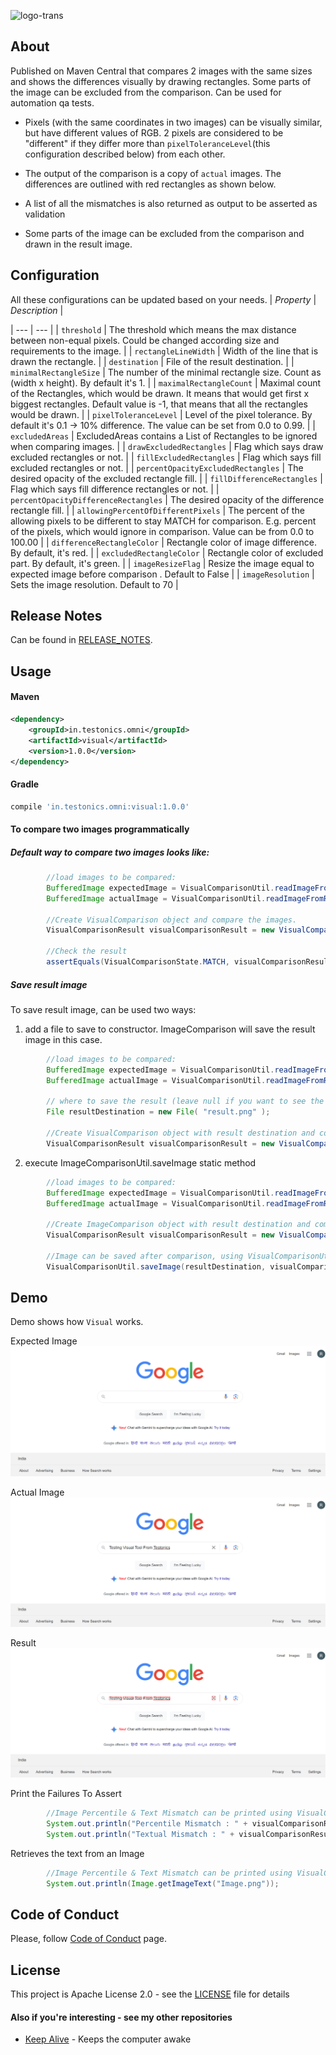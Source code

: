 ![logo-trans]()

## About
Published on Maven Central that compares 2 images with the same sizes and shows the differences visually by drawing rectangles. Some parts of the image can be excluded from the comparison. Can be used for automation qa tests.

*   Pixels (with the same coordinates in two images) can be visually similar, but have different values of RGB. 2 pixels are considered to be "different" if they differ more than `pixelToleranceLevel`(this configuration described below) from each other.

*   The output of the comparison is a copy of `actual` images. The differences are outlined with red rectangles as shown below.

*   A list of all the mismatches is also returned as output to be asserted as validation

*   Some parts of the image can be excluded from the comparison and drawn in the result image.

## Configuration
All these configurations can be updated based on your needs.
| *Property* | *Description* |

| --- | --- |
| `threshold` | The threshold which means the max distance between non-equal pixels. Could be changed according size and requirements to the image. |
| `rectangleLineWidth` | Width of the line that is drawn the rectangle. |
| `destination` | File of the result destination. |
| `minimalRectangleSize` | The number of the minimal rectangle size. Count as (width x height). By default it's 1. |
| `maximalRectangleCount` | Maximal count of the Rectangles, which would be drawn. It means that would get first x biggest rectangles. Default value is -1, that means that all the rectangles would be drawn. |
| `pixelToleranceLevel` | Level of the pixel tolerance. By default it's 0.1 -> 10% difference. The value can be set from 0.0 to 0.99. |
| `excludedAreas` | ExcludedAreas contains a List of Rectangles to be ignored when comparing images. |
| `drawExcludedRectangles` | Flag which says draw excluded rectangles or not. |
| `fillExcludedRectangles` | Flag which says fill excluded rectangles or not. |
| `percentOpacityExcludedRectangles` | The desired opacity of the excluded rectangle fill. |
| `fillDifferenceRectangles` | Flag which says fill difference rectangles or not. |
| `percentOpacityDifferenceRectangles` | The desired opacity of the difference rectangle fill. |
| `allowingPercentOfDifferentPixels` | The percent of the allowing pixels to be different to stay MATCH for comparison. E.g. percent of the pixels, which would ignore in comparison. Value can be from 0.0 to 100.00 |
| `differenceRectangleColor` | Rectangle color of image difference. By default, it's red. |
| `excludedRectangleColor` | Rectangle color of excluded part. By default, it's green. |
| `imageResizeFlag` | Resize the image equal to expected image before comparison . Default to False |
| `imageResolution` | Sets the image resolution. Default to 70 |


## Release Notes

Can be found in [RELEASE_NOTES](RELEASE_NOTES.md).

## Usage

#### Maven
```xml
<dependency>
    <groupId>in.testonics.omni</groupId>
    <artifactId>visual</artifactId>
    <version>1.0.0</version>
</dependency>
```
#### Gradle
```groovy
compile 'in.testonics.omni:visual:1.0.0'
```

#### To compare two images programmatically
##### Default way to compare two images looks like:
```java
        //load images to be compared:
        BufferedImage expectedImage = VisualComparisonUtil.readImageFromResources("expected.png");
        BufferedImage actualImage = VisualComparisonUtil.readImageFromResources("actual.png");

        //Create VisualComparison object and compare the images.
        VisualComparisonResult visualComparisonResult = new VisualComparison(expectedImage, actualImage).compareImages();
        
        //Check the result
        assertEquals(VisualComparisonState.MATCH, visualComparisonResult.getImageComparisonState());
```

##### Save result image
To save result image, can be used two ways:
1. add a file to save to constructor. ImageComparison will save the result image in this case.
```java
        //load images to be compared:
        BufferedImage expectedImage = VisualComparisonUtil.readImageFromResources("expected.png");
        BufferedImage actualImage = VisualComparisonUtil.readImageFromResources("actual.png");
        
        // where to save the result (leave null if you want to see the result in the UI)
        File resultDestination = new File( "result.png" );

        //Create VisualComparison object with result destination and compare the images.
        VisualComparisonResult visualComparisonResult = new VisualComparison(expectedImage, actualImage, resultDestination).compareImages();
```
2. execute ImageComparisonUtil.saveImage static method
```java
        //load images to be compared:
        BufferedImage expectedImage = VisualComparisonUtil.readImageFromResources("expected.png");
        BufferedImage actualImage = VisualComparisonUtil.readImageFromResources("actual.png");

        //Create ImageComparison object with result destination and compare the images.
        VisualComparisonResult visualComparisonResult = new VisualComparison(expectedImage, actualImage).compareImages();

        //Image can be saved after comparison, using VisualComparisonUtil.
        VisualComparisonUtil.saveImage(resultDestination, visualComparisonResult.getResult()); 
```

## Demo
Demo shows how `Visual` works.
 
Expected Image
![expected](src/test/resources/TestData/ImageExpected.png)

Actual Image
![actual](src/test/resources/TestData/ImageActual.png)

Result
![result](src/test/resources/TestData/ImageResult.png)

Print the Failures To Assert
```java
        //Image Percentile & Text Mismatch can be printed using VisualComparisonResult.
        System.out.println("Percentile Mismatch : " + visualComparisonResult.getDifferencePercent());
        System.out.println("Textual Mismatch : " + visualComparisonResult.getMismatch()); 
```

Retrieves the text from an Image
```java
        //Image Percentile & Text Mismatch can be printed using VisualComparisonResult.
        System.out.println(Image.getImageText("Image.png")); 
```

## Code of Conduct
Please, follow [Code of Conduct](CODE_OF_CONDUCT.md) page.

## License
This project is Apache License 2.0 - see the [LICENSE](LICENSE) file for details

#### Also if you're interesting - see my other repositories
*   [Keep Alive](https://github.com/testoncis/keep-alive) - Keeps the computer awake
